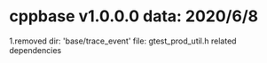 # cppbase v1.0.0.0  data: 2020/6/8

1.removed dir: 'base/trace_event'  file: gtest_prod_util.h related dependencies